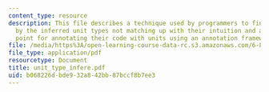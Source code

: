 ```yaml
---
content_type: resource
description: This file describes a technique used by programmers to find bugs as indicated
  by the inferred unit types not matching up with their intuition and as a starting
  point for annotating their code with units using an annotation framework.
file: /media/https%3A/open-learning-course-data-rc.s3.amazonaws.com/6-883-program-analysis-fall-2005/b068226dbde932a842bb87bccf8b7ee3_unit_type_infere.pdf
file_type: application/pdf
resourcetype: Document
title: unit_type_infere.pdf
uid: b068226d-bde9-32a8-42bb-87bccf8b7ee3
---
```

